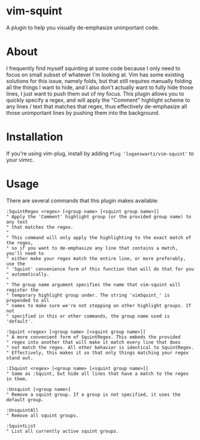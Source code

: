# vim-squint
A plugin to help you visually de-emphasize unimportant code.

# About
I frequently find myself squinting at some code because I only need to focus on
small subset of whatever I'm looking at. Vim has some existing solutions for
this issue, namely folds, but that still requires manually folding all the
things I want to hide, and I also don't actually want to fully hide those
lines, I just want to push them out of my focus. This plugin allows you to
quickly specify a regex, and will apply the "Comment" highlight scheme to any
lines / text that matches that regex, thus effectively de-emphasize all those
unimportant lines by pushing them into the background.

# Installation
If you're using vim-plug, install by adding `Plug 'loganswartz/vim-squint'` to
your vimrc.

# Usage
There are several commands that this plugin makes available:
```vim
:SquintRegex <regex> [<group name> [<squint group name>]]
" Apply the 'Comment' highlight group (or the provided group name) to any text
" that matches the regex.
"
" This command will only apply the highlighting to the exact match of the regex,
" so if you want to de-emphasize any line that contains a match, you'll need to
" either make your regex match the entire line, or more preferably, use the
" 'Squint' convenience form of this function that will do that for you
" automatically.
"
" The group name argument specifies the name that vim-squint will register the
" temporary highlight group under. The string 'vimSquint_' is prepended to all
" names to make sure we're not stepping on other highlight groups. If not
" specified in this or other commands, the group name used is 'default'.

:Squint <regex> [<group name> [<squint group name>]]
" A more convenient form of SquintRegex. This embeds the provided
" regex into another that will make it match every line that does
" not match the regex. All other behavior is identical to SquintRegex.
" Effectively, this makes it so that only things matching your regex stand out.

:ISquint <regex> [<group name> [<squint group name>]]
" Same as :Squint, but hide all lines that have a match to the regex in them.

:Unsquint [<group name>]
" Remove a squint group. If a group is not specified, it uses the default group.

:UnsquintAll
" Remove all squint groups.

:SquintList
" List all currently active squint groups.
```
